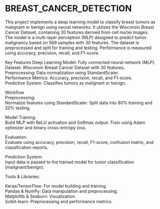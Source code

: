 # BREAST_CANCER_DETECTION
This project implements a deep learning model to classify breast tumors as malignant or benign using neural networks. It utilizes the Wisconsin Breast Cancer Dataset, containing 30 features derived from cell nuclei images.
<br>
The model is a multi-layer perceptron (MLP) designed to predict tumor malignancy based on 569 samples with 30 features. The dataset is preprocessed and split for training and testing. Performance is measured using accuracy, precision, recall, and F1-score.
<br>

Key Features
Deep Learning Model: Fully connected neural network (MLP).
<br>
Dataset: Wisconsin Breast Cancer Dataset with 30 features.
<br>
Preprocessing: Data normalization using StandardScaler.
<br>
Performance Metrics: Accuracy, precision, recall, and F1-score.
<br>
Predictive System: Classifies tumors as malignant or benign.
<br>

Workflow
<br>
Preprocessing:
<br>
Normalize features using StandardScaler.
Split data into 80% training and 20% testing.
<br>

Model Training:
<br>
Build MLP with ReLU activation and Softmax output.
Train using Adam optimizer and binary cross-entropy loss.
<br>

Evaluation:
<br>
Evaluate using accuracy, precision, recall, F1-score, confusion matrix, and classification reports.
<br>

Prediction System:
<br>
Input data is passed to the trained model for tumor classification (malignant/benign).
<br>

Tools & Libraries:<br>

Keras/TensorFlow: For model building and training.<br>
Pandas & NumPy: Data manipulation and preprocessing.<br>
Matplotlib & Seaborn: Visualization.<br>
Scikit-learn: Preprocessing and performance metrics.<br>

